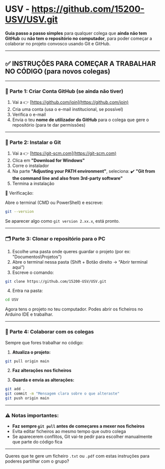 # USV - https://github.com/15200-USV/USV.git
**Guia passo a passo simples** para qualquer colega que **ainda não tem GitHub** ou **não tem o repositório no computador**, para poder começar a colaborar no projeto convosco usando Git e GitHub.

---

## ✅ INSTRUÇÕES PARA COMEÇAR A TRABALHAR NO CÓDIGO (para novos colegas)

---

### 🧱 **Parte 1: Criar Conta GitHub (se ainda não tiver)**

1. Vai a 👉 [https://github.com/join](https://github.com/join)
2. Cria uma conta (usa o e-mail institucional, se possível)
3. Verifica o e-mail
4. Envia o teu **nome de utilizador do GitHub** para o colega que gere o repositório (para te dar permissões)

---

### 🔐 **Parte 2: Instalar o Git**

1. Vai a 👉 [https://git-scm.com](https://git-scm.com)
2. Clica em **"Download for Windows"**
3. Corre o instalador
4. Na parte **"Adjusting your PATH environment"**, seleciona:
   ✔️ **"Git from the command line and also from 3rd-party software"**
5. Termina a instalação

🧪 Verificação:

Abre o terminal (CMD ou PowerShell) e escreve:

```bash
git --version
```

Se aparecer algo como `git version 2.xx.x`, está pronto.

---

### 🗂️ **Parte 3: Clonar o repositório para o PC**

1. Escolhe uma pasta onde queres guardar o projeto (por ex: "Documentos\Projetos")
2. Abre o terminal nessa pasta (Shift + Botão direito → “Abrir terminal aqui”)
3. Escreve o comando:

```bash
git clone https://github.com/15200-USV/USV.git
```

4. Entra na pasta:

```bash
cd USV
```

Agora tens o projeto no teu computador. Podes abrir os ficheiros no Arduino IDE e trabalhar.

---

### 🔁 **Parte 4: Colaborar com os colegas**

Sempre que fores trabalhar no código:

1. **Atualiza o projeto:**

```bash
git pull origin main
```

2. **Faz alterações nos ficheiros**

3. **Guarda e envia as alterações:**

```bash
git add .
git commit -m "Mensagem clara sobre o que alteraste"
git push origin main
```

---

### ⚠️ Notas importantes:

* **Faz sempre `git pull` antes de começares a mexer nos ficheiros**
* Evita editar ficheiros ao mesmo tempo que outro colega
* Se aparecerem conflitos, Git vai-te pedir para escolher manualmente que parte do código fica

---

Queres que te gere um ficheiro `.txt` ou `.pdf` com estas instruções para poderes partilhar com o grupo?

